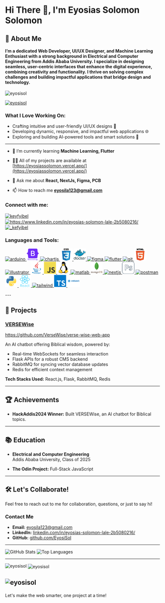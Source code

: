 <h1>Hi There 👋, I'm Eyosias Solomon Solomon</h1>

## 🚀 About Me

<h4>I’m a dedicated Web Developer, UI/UX Designer, and Machine Learning Enthusiast with a strong background in Electrical and Computer Engineering from Addis Ababa University. I specialize in designing seamless, user-centric interfaces that enhance the digital experience, combining creativity and functionality. I thrive on solving complex challenges and building impactful applications that bridge design and technology.</h4>

<p align="left"> <img src="https://komarev.com/ghpvc/?username=eyosisol&label=Profile%20views&color=0e75b6&style=flat" alt="eyosisol" /> </p>
<p align="left">
<a href="https://github.com/ryo-ma/github-profile-trophy">
<img src="https://github-profile-trophy.vercel.app/?username=eyosisol" alt="eyosisol" />
</a> </p>

### **What I Love Working On:**

- Crafting intuitive and user-friendly UI/UX designs 🎨
- Developing dynamic, responsive, and impactful web applications 🌐
- Exploring and building AI-powered tools and smart solutions 🤖

---

- 🌱 I’m currently learning **Machine Learning, Flutter**

- 👨‍💻 All of my projects are available at [https://eyosiassolomon.vercel.app/](https://eyosiassolomon.vercel.app/)

- 💬 Ask me about **React, NextJs, Figma, PCB**

- 📫 How to reach me **eyosila123@gmail.com**

<h3 align="left">Connect with me:</h3>
<p align="left">
<a href="https://twitter.com/keyfyibel" target="blank"><img align="center" src="https://raw.githubusercontent.com/rahuldkjain/github-profile-readme-generator/master/src/images/icons/Social/twitter.svg" alt="keyfyibel" height="30" width="40" /></a>
<a href="https://linkedin.com/in/https://www.linkedin.com/in/eyosias-solomon-lale-2b5080216/" target="blank"><img align="center" src="https://raw.githubusercontent.com/rahuldkjain/github-profile-readme-generator/master/src/images/icons/Social/linked-in-alt.svg" alt="https://www.linkedin.com/in/eyosias-solomon-lale-2b5080216/" height="30" width="40" /></a>
<a href="https://instagram.com/_kefyibel" target="blank"><img align="center" src="https://raw.githubusercontent.com/rahuldkjain/github-profile-readme-generator/master/src/images/icons/Social/instagram.svg" alt="_kefyibel" height="30" width="40" /></a>
</p>

<h3 align="left">Languages and Tools:</h3>
<p align="left"> <a href="https://www.arduino.cc/" target="_blank" rel="noreferrer"> <img src="https://cdn.worldvectorlogo.com/logos/arduino-1.svg" alt="arduino" width="40" height="40"/> </a> <a href="https://getbootstrap.com" target="_blank" rel="noreferrer"> <img src="https://raw.githubusercontent.com/devicons/devicon/master/icons/bootstrap/bootstrap-plain-wordmark.svg" alt="bootstrap" width="40" height="40"/> </a> <a href="https://www.chartjs.org" target="_blank" rel="noreferrer"> <img src="https://www.chartjs.org/media/logo-title.svg" alt="chartjs" width="40" height="40"/> </a> <a href="https://www.w3schools.com/css/" target="_blank" rel="noreferrer"> <img src="https://raw.githubusercontent.com/devicons/devicon/master/icons/css3/css3-original-wordmark.svg" alt="css3" width="40" height="40"/> </a> <a href="https://www.docker.com/" target="_blank" rel="noreferrer"> <img src="https://raw.githubusercontent.com/devicons/devicon/master/icons/docker/docker-original-wordmark.svg" alt="docker" width="40" height="40"/> </a> <a href="https://www.figma.com/" target="_blank" rel="noreferrer"> <img src="https://www.vectorlogo.zone/logos/figma/figma-icon.svg" alt="figma" width="40" height="40"/> </a> <a href="https://flutter.dev" target="_blank" rel="noreferrer"> <img src="https://www.vectorlogo.zone/logos/flutterio/flutterio-icon.svg" alt="flutter" width="40" height="40"/> </a> <a href="https://git-scm.com/" target="_blank" rel="noreferrer"> <img src="https://www.vectorlogo.zone/logos/git-scm/git-scm-icon.svg" alt="git" width="40" height="40"/> </a> <a href="https://www.w3.org/html/" target="_blank" rel="noreferrer"> <img src="https://raw.githubusercontent.com/devicons/devicon/master/icons/html5/html5-original-wordmark.svg" alt="html5" width="40" height="40"/> </a> <a href="https://www.adobe.com/in/products/illustrator.html" target="_blank" rel="noreferrer"> <img src="https://www.vectorlogo.zone/logos/adobe_illustrator/adobe_illustrator-icon.svg" alt="illustrator" width="40" height="40"/> </a> <a href="https://www.java.com" target="_blank" rel="noreferrer"> <img src="https://raw.githubusercontent.com/devicons/devicon/master/icons/java/java-original.svg" alt="java" width="40" height="40"/> </a> <a href="https://developer.mozilla.org/en-US/docs/Web/JavaScript" target="_blank" rel="noreferrer"> <img src="https://raw.githubusercontent.com/devicons/devicon/master/icons/javascript/javascript-original.svg" alt="javascript" width="40" height="40"/> </a> <a href="https://www.linux.org/" target="_blank" rel="noreferrer"> <img src="https://raw.githubusercontent.com/devicons/devicon/master/icons/linux/linux-original.svg" alt="linux" width="40" height="40"/> </a> <a href="https://www.mathworks.com/" target="_blank" rel="noreferrer"> <img src="https://upload.wikimedia.org/wikipedia/commons/2/21/Matlab_Logo.png" alt="matlab" width="40" height="40"/> </a> <a href="https://www.mongodb.com/" target="_blank" rel="noreferrer"> <img src="https://raw.githubusercontent.com/devicons/devicon/master/icons/mongodb/mongodb-original-wordmark.svg" alt="mongodb" width="40" height="40"/> </a> <a href="https://nextjs.org/" target="_blank" rel="noreferrer"> <img src="https://cdn.worldvectorlogo.com/logos/nextjs-2.svg" alt="nextjs" width="40" height="40"/> </a> <a href="https://www.photoshop.com/en" target="_blank" rel="noreferrer"> <img src="https://raw.githubusercontent.com/devicons/devicon/master/icons/photoshop/photoshop-line.svg" alt="photoshop" width="40" height="40"/> </a> <a href="https://postman.com" target="_blank" rel="noreferrer"> <img src="https://www.vectorlogo.zone/logos/getpostman/getpostman-icon.svg" alt="postman" width="40" height="40"/> </a> <a href="https://www.python.org" target="_blank" rel="noreferrer"> <img src="https://raw.githubusercontent.com/devicons/devicon/master/icons/python/python-original.svg" alt="python" width="40" height="40"/> </a> <a href="https://reactjs.org/" target="_blank" rel="noreferrer"> <img src="https://raw.githubusercontent.com/devicons/devicon/master/icons/react/react-original-wordmark.svg" alt="react" width="40" height="40"/> </a> <a href="https://tailwindcss.com/" target="_blank" rel="noreferrer"> <img src="https://www.vectorlogo.zone/logos/tailwindcss/tailwindcss-icon.svg" alt="tailwind" width="40" height="40"/> </a> <a href="https://www.typescriptlang.org/" target="_blank" rel="noreferrer"> <img src="https://raw.githubusercontent.com/devicons/devicon/master/icons/typescript/typescript-original.svg" alt="typescript" width="40" height="40"/> </a> <a href="https://webpack.js.org" target="_blank" rel="noreferrer"> <img src="https://raw.githubusercontent.com/devicons/devicon/d00d0969292a6569d45b06d3f350f463a0107b0d/icons/webpack/webpack-original-wordmark.svg" alt="webpack" width="40" height="40"/> </a> </p>
---

## 🌟 Projects

### [VERSEWise](https://versewise.io)

https://github.com/VerseWise/verse-wise-web-app

An AI chatbot offering Biblical wisdom, powered by:

- Real-time WebSockets for seamless interaction
- Flask APIs for a robust CMS backend
- RabbitMQ for syncing vector database updates
- Redis for efficient context management

**Tech Stacks Used:** React.js, Flask, RabbitMQ, Redis

---

## 🏆 Achievements

- **HackAddis2024 Winner:** Built VERSEWise, an AI chatbot for Biblical topics.
  <!-- - Completed certifications in **Supervised Learning** and **Advanced Algorithms** from Stanford University through DeepLearning.AI. -->
  <!-- - **Cisco CCNA Networking Certified.** -->

---

## 📚 Education

- **Electrical and Computer Engineering**  
  Addis Ababa University, Class of 2025

- **The Odin Project:** Full-Stack JavaScript
  <!-- **FreeCodeCamp:** JavaScript Algorithms and Data Structures -->

---

## 🛠️ Let's Collaborate!

Feel free to reach out to me for collaboration, questions, or just to say hi!

### **Contact Me**

- **Email:** [eyosila123@gmail.com](mailto:eyosila123@gmail.com)
- **LinkedIn:** [linkedin.com/in/eyosias-solomon-lale-2b5080216/](https://www.linkedin.com/in/eyosias-solomon-lale-2b5080216/)
- **GitHub:** [github.com/EyosiSol](https://github.com/EyosiSol)

---

![GitHub Stats](https://github-readme-stats.vercel.app/api?username=EyosiSol&show_icons=true&theme=radical)
![Top Languages](https://github-readme-stats.vercel.app/api/top-langs/?username=EyosiSol&layout=compact&theme=radical)

---

<p><img align="left" src="https://github-readme-stats.vercel.app/api/top-langs?username=eyosisol&show_icons=true&locale=en&layout=compact" alt="eyosisol" /></p>

<p>&nbsp;<img align="center" src="https://github-readme-stats.vercel.app/api?username=eyosisol&show_icons=true&locale=en" alt="eyosisol" /></p>

## <p><img align="center" src="https://github-readme-streak-stats.herokuapp.com/?user=eyosisol&" alt="eyosisol" /></p>

Let's make the web smarter, one project at a time!
